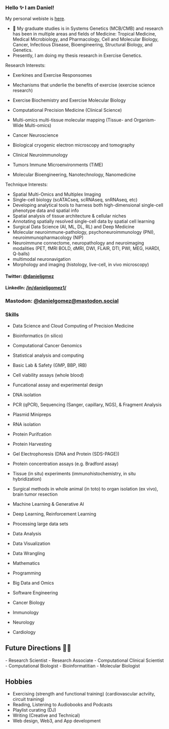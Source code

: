 ### Hello ✨ I am Daniel!

My personal webiste is <a href="https://www.danieljgomez.net">here</a>.

- 🔭 My graduate studies is in Systems Genetics (MCB/CMB) and research has been in multiple areas and fields of Medicine: Tropical Medicine, Medical Microbiology, and Pharmacology, Cell and Molecular Biology, Cancer, Infectious Disease, Bioengineering, Structural Biology, and Genetics.
- Presently, I am doing my thesis research in Exercise Genetics. 

Research Interests:
- Exerkines and Exercise Responsomes
- Mechanisms that underlie the benefits of exercise (exercise science research)
- Exercise Biochemistry and Exercise Molecular Biology

- Computational Precision Medicine (Clinical Science)
- Multi-omics multi-tissue molecular mapping (Tissue- and Organism-Wide Multi-omics)

- Cancer Neuroscience
- Biological cryogenic electron microscopy and tomography 
- Clinical Neuroimmunology
- Tumors Immune Microenvironments (TiME)
- Molecular Bioengineering, Nanotechnology, Nanomedicine



Technique Interests:
- Spatial Multi-Omics and Multiplex Imaging
- Single-cell biology (scATACseq, scRNAseq, snRNAseq, etc)
- Developing analytical tools to harness both high-dimensional single-cell phenotype data and spatial info
- Spatial analysis of tissue architecture & cellular niches
- Annotating spatially resolved single-cell data by spatial cell learning
- Surgical Data Science (AI, ML, DL, RL) and Deep Medicine
- Molecular neuroimmune-pathology, psychoneuroimmunology (PNI), neuroimmunopharmacology (NIP)
- Neuroimmune connectome, neuropathology and neuroimaging modalities (PET, fMRI BOLD, dMRI, DWI, FLAIR, DTI, PWI, MEG, HARDI, Q-balls)
- multimodal neuronavigation 
- Morphology and imaging (histology, live-cell, in vivo microscopy)



#### Twitter: [@danieljgmez](https://twitter.com/danieljgmez) 
#### LinkedIn: [/in/danieljgomez1/](https://www.linkedin.com/in/danieljgomez1) 
### Mastodon: [@danielgomez@mastodon.social](https://mastodon.social/@danielgomez)

### Skills

- Data Science and Cloud Computing of Precision Medicine
- Bioinformatics (in silico)
- Computational Cancer Genomics 
- Statistical analysis and computing
- Basic Lab & Safety (GMP, BBP, IRB)
- Cell viability assays (whole blood)

- Funcational assay and experimental design

- DNA isolation
- PCR (qPCR), Sequencing (Sanger, capillary, NGS), & Fragment Analysis

- Plasmid Minipreps
- RNA isolation

- Protein Purifcation
- Protein Harvesting

- Gel Electrophoresis (DNA and Protein (SDS-PAGE))
- Protein concentration assays (e.g. Bradford assay)

- Tissue (in situ) experiments (immunohistochemistry, in situ hybridization)
- Surgical methods in whole animal (in toto) to organ isolation (ex vivo), brain tumor resection
- Machine Learning & Generative AI
- Deep Learning, Reinforcement Learning
- Processing large data sets
- Data Analysis 
- Data Visualization
- Data Wrangling
- Mathematics
- Programming
- Big Data and Omics
- Software Engineering
- Cancer Biology
- Immunology
- Neurology
- Cardiology
	
<h2>Future Directions &#x1F468;&#x200D;&#x1F4BB;</h2>
- Research Scientist
- Research Associate
- Computational Clinical Scientist
- Computational Biologist
- Bioinformatitian
- Molecular Biologist

## Hobbies
- Exercising (strength and functional training) (cardiovascular actviity, circuit training)
- Reading, Listening to Audiobooks and Podcasts
- Playlist curating (DJ)
- Writing (Creative and Technical)
- Web design, Web3, and App development
	
</html>

